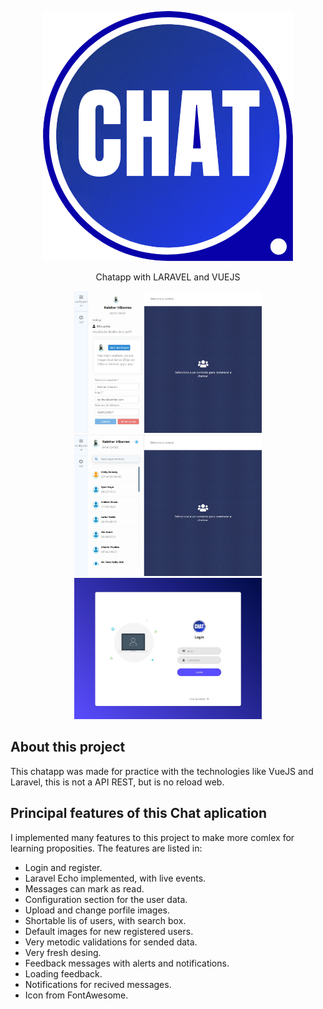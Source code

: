 <p align="center"><img src="./imagenes/CHAT APP.png" width="400"></p>

<p align="center">Chatapp with LARAVEL and VUEJS</p>

<p align="center">
<img src="./imagenes/1.jpg" width="300">
<img src="./imagenes/2.jpg" width="300">
<img src="./imagenes/3.jpg" width="300">
</p>

## About this project

This chatapp was made for practice with the technologies like VueJS and Laravel, this is not a API REST, but is no reload web.

## Principal features of this Chat aplication

I implemented many features to this project to make more comlex for learning proposities. The features are listed in:

- Login and register.
- Laravel Echo implemented, with live events.
- Messages can mark as read.
- Configuration section for the user data.
- Upload and change porfile images.
- Shortable lis of users, with search box.
- Default images for new registered users.
- Very metodic validations for sended data.
- Very fresh desing.
- Feedback messages with alerts and notifications.
- Loading feedback.
- Notifications for recived messages.
- Icon from FontAwesome.


